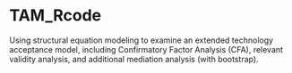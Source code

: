# TAM_Rcode
Using structural equation modeling to examine an extended technology acceptance model, including Confirmatory Factor Analysis (CFA), relevant validity analysis, and additional mediation analysis (with bootstrap). 
